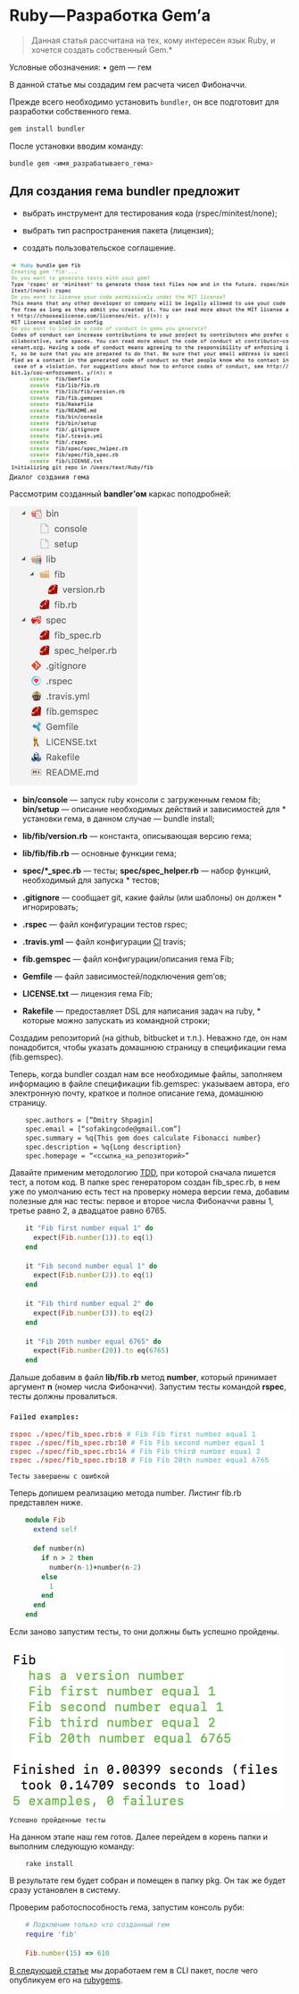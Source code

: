 
# Ruby — Разработка Gem’а

> Данная статья рассчитана на тех, кому интересен язык Ruby, и хочется создать собственный Gem.*

Условные обозначения:
• gem — гем

В данной статье мы создадим гем расчета чисел Фибоначчи.

Прежде всего необходимо установить `bundler`, он все подготовит для разработки собственного гема.

```bash
gem install bundler
```
После установки вводим команду:

```bash
bundle gem <имя_разрабатываего_гема>
```

## Для создания гема bundler предложит

* выбрать инструмент для тестирования кода (rspec/minitest/none);

* выбрать тип распространения пакета (лицензия);

* создать пользовательское соглашение.

![Рис.1 Диалог создания гема](/images/ruby_gem_development:dialog.png)
`Диалог создания гема`

Рассмотрим созданный **bandler’ом** каркас поподробней:

![](/images/ruby_gem_development:folder.png)

* **bin/console** — запуск ruby консоли с загруженным гемом fib;
**bin/setup** — описание необходимых действий и зависимостей для * установки гема, в данном случае — bundle install;
* **lib/fib/version.rb** — константа, описывающая версию гема;
* **lib/fib/fib.rb** — основные функции гема;
* **spec/*_spec.rb** — тесты;
**spec/spec_helper.rb** — набор функций, необходимый для запуска * тестов;

* **.gitignore** — сообщает git, какие файлы (или шаблоны) он должен * игнорировать;
* **.rspec** — файл конфигурации тестов rspec;
* **.travis.yml** — файл конфигурации [CI](https://ru.wikipedia.org/wiki/Непрерывная_интеграция) travis;
* **fib.gemspec** — файл конфигурации/описания гема Fib;
* **Gemfile** — файл зависимостей/подключения gem’ов;
* **LICENSE.txt** — лицензия гема Fib;
* **Rakefile** — предоставляет DSL для написания задач на ruby, * которые можно запускать из командной строки;

Создадим репозиторий (на github, bitbucket и т.п.). Неважно где, он нам понадобится, чтобы указать домашнюю страницу в спецификации гема (fib.gemspec).

Теперь, когда bundler создал нам все необходимые файлы, заполняем информацию в файле спецификации fib.gemspec: указываем автора, его электронную почту, краткое и полное описание гема, домашнюю страницу.

```
    spec.authors = [“Dmitry Shpagin]
    spec.email = [“sofakingcode@gmail.com”]
    spec.summary = %q{This gem does calculate Fibonacci number}
    spec.description = %q{Long description}
    spec.homepage = “<ссылка_на_репозиторий>”
```

Давайте применим методологию [TDD](https://ru.wikipedia.org/wiki/Разработка_через_тестирование), при которой сначала пишется тест, а потом код. В папке spec генератором создан fib_spec.rb, в нем уже по умолчанию есть тест на проверку номера версии гема, добавим полезные для нас тесты: первое и второе числа Фибоначчи равны 1, третье равно 2, а двадцатое равно 6765.

```ruby
    it "Fib first number equal 1" do
      expect(Fib.number(1)).to eq(1)
    end

    it "Fib second number equal 1" do
      expect(Fib.number(2)).to eq(1)
    end

    it "Fib third number equal 2" do
      expect(Fib.number(3)).to eq(2)
    end

    it "Fib 20th number equal 6765" do
      expect(Fib.number(20)).to eq(6765)
    end
```

Дальше добавим в файл **lib/fib.rb** метод **number**, который принимает аргумент **n** (номер числа Фибоначчи). Запустим тесты командой **rspec**, тесты должны провалиться.

![Рис. 2. Тесты завершены с ошибкой](/images/ruby_gem_development:failed_tests.png)
`Тесты завершены с ошибкой`

Теперь допишем реализацию метода number. Листинг fib.rb представлен ниже.

```ruby
    module Fib
      extend self

      def number(n)
        if n > 2 then
          number(n-1)+number(n-2)
        else
          1
        end
      end
    end
```

Если заново запустим тесты, то они должны быть успешно пройдены.

![Рис. 3. Успешно пройденные тесты](/images/ruby_gem_development:success_tests.png)
`Успешно пройденные тесты`

На данном этапе наш гем готов. Далее перейдем в корень папки и выполним следующую команду:

```
    rake install
```

В результате гем будет собран и помещен в папку pkg. Он так же будет сразу установлен в систему.

Проверим работоспособность гема, запустим консоль руби:

```ruby
    # Подключим только что созданный гем
    require 'fib'

    Fib.number(15) => 610
```

[В следующей статье](/posts/ruby_gem_publish.md) мы доработаем гем в CLI пакет, после чего опубликуем его на [rubygems](https://rubygems.org).
